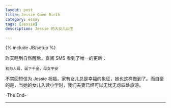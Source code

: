 ```yaml
---
layout: post
title: Jessie Gave Birth
category: essay
tags: [Jessie]
description: Jessie 的大女儿出生

---
```

{% include JB/setup %}

昨天睡到自然醒后，查阅 SMS 看到了唯一的更新：

	初为人母，诞下千金，母女平安
	
不禁回短信为 Jessie 祝福，家有女儿总是幸福的象征，她也这样做到了。而自豪的是，当她的女儿入读小学时，我们夫妻已经可以无忧无虑四处旅游。

-The End-

------
